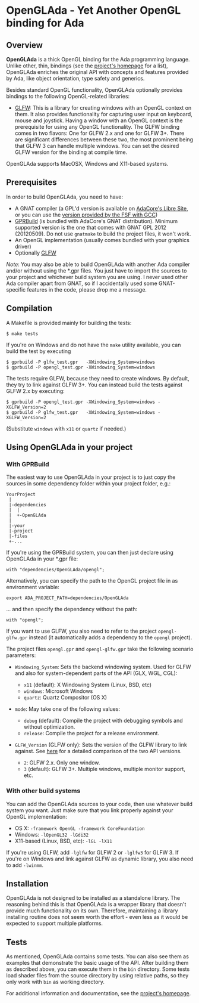 # OpenGLAda - Yet Another OpenGL binding for Ada

## Overview

**OpenGLAda** is a thick OpenGL binding for the Ada programming language.
Unlike other, thin, bindings (see the [project's homepage][4] for a list),
OpenGLAda enriches the original API with concepts and features provided by
Ada, like object orientation, type safety and generics.

Besides standard OpenGL functionality, OpenGLAda optionally provides
bindings to the following OpenGL-related libraries:

 * [GLFW][3]: This is a library for creating windows with an OpenGL context
   on them. It also provides functionality for capturing user input on
   keyboard, mouse and joystick. Having a window with an OpenGL context
   is the prerequisite for using any OpenGL functionality. The GLFW binding
   comes in two flavors: One for GLFW 2.x and one for GLFW 3+. There are
   significant differences between these two, the most prominent being that
   GLFW 3 can handle multiple windows. You can set the desired GLFW version
   for the binding at compile time.
   
OpenGLAda supports MacOSX, Windows and X11-based systems.

## Prerequisites

In order to build OpenGLAda, you need to have:

 * A GNAT compiler (a GPL'd version is available on [AdaCore's Libre Site][1],
   or you can use the [version provided by the FSF with GCC][5])
 * [GPRBuild][2] (is bundled with AdaCore's GNAT distribution). Minimum
   supported version is the one that comes with GNAT GPL 2012 (20120509). Do
   not use `gnatmake` to build the project files, it won't work.
 * An OpenGL implementation (usually comes bundled with your graphics driver)
 * Optionally [GLFW][3]

_Note_: You may also be able to build OpenGLAda with another Ada compiler and/or
without using the *.gpr files. You just have to import the sources to your
project and whichever build system you are using. I never used other Ada
compiler apart from GNAT, so if I accidentally used some GNAT-specific features
in the code, please drop me a message.

## Compilation

A Makefile is provided mainly for building the tests:

    $ make tests

If you're on Windows and do not have the `make` utility available, you can build
the test by executing

    $ gprbuild -P glfw_test.gpr   -XWindowing_System=windows
    $ gprbuild -P opengl_test.gpr -XWindowing_System=windows

The tests require GLFW, because they need to create windows. By default, they
try to link against GLFW 3+. You can instead build the tests against GLFW 2.x
by executing:

    $ gprbuild -P opengl_test.gpr -XWindowing_System=windows -XGLFW_Version=2
    $ gprbuild -P glfw_test.gpr   -XWindowing_System=windows -XGLFW_Version=2

(Substitute `windows` with `x11` or `quartz` if needed.)

## Using OpenGLAda in your project

### With GPRBuild

The easiest way to use OpenGLAda in your project is to just copy the sources
in some dependency folder within your project folder, e.g.:

    YourProject
     |
     |-dependencies
     |  |
     |  +-OpenGLAda
     |
     |-your
     |-project
     |-files
     +-...

If you're using the GPRBuild system, you can then just declare using OpenGLAda
in your *.gpr file:

    with "dependencies/OpenGLAda/opengl";

Alternatively, you can specify the path to the OpenGL project file in as
environment variable:

    export ADA_PROJECT_PATH=dependencies/OpenGLAda

... and then specify the dependency without the path:

    with "opengl";

If you want to use GLFW, you also need to refer to the project `opengl-glfw.gpr`
instead (it automatically adds a dependency to the `opengl` project).

The project files `opengl.gpr` and `opengl-glfw.gpr` take the following
scenario parameters:

 * `Windowing_System`: Sets the backend windowing system. Used for GLFW and also
                       for system-dependent parts of the API (GLX, WGL, CGL):
    
    - `x11` (default): X Windowing System (Linux, BSD, etc)
    - `windows`: Microsoft Windows
    - `quartz`: Quartz Compositor (OS X)
    
 * `mode`: May take one of the following values:
 
    - `debug` (default): Compile the project with debugging symbols and without
               optimization.
    - `release`: Compile the project for a release environment.
    
 * `GLFW_Version` (GLFW only): Sets the version of the GLFW library to link
                               against. See [here][6] for a detailed comparison
                               of the two API versions.
    
    - `2`: GLFW 2.x. Only one window.
    - `3` (default): GLFW 3+. Multiple windows, multiple monitor support, etc.

### With other build systems

You can add the OpenGLAda sources to your code, then use whatever build system
you want. Just make sure that you link properly against your OpenGL
implementation:

 * OS X: `-framework OpenGL -framework CoreFoundation`
 * Windows: `-lOpenGL32 -lGdi32`
 * X11-based (Linux, BSD, etc): `-lGL -lX11`

If you're using GLFW, add `-lglfw` for GLFW 2 or `-lglfw3` for GLFW 3. If you're
on Windows and link against GLFW as dynamic library, you also need to add
`-lwinmm`.

## Installation

OpenGLAda is not designed to be installed as a standalone library. The reasoning
behind this is that OpenGLAda is a wrapper library that doesn't provide much
functionality on its own. Therefore, maintaining a library installing routine
does not seem worth the effort - even less as it would be expected to support
multiple platforms.

## Tests

As mentioned, OpenGLAda contains some tests. You can also see them as examples
that demonstrate the basic usage of the API. After building them as described
above, you can execute them in the `bin` directory. Some tests load shader
files from the source directory by using relative paths, so they only work with
`bin` as working directory.

For additional information and documentation, see the
[project's homepage][4].

 [1]: http://libre.adacore.com/
 [2]: http://www.adacore.com/gnatpro/toolsuite/gprbuild/
 [3]: http://www.glfw.org/
 [4]: http://flyx.github.io/OpenGLAda/
 [5]: http://gcc.gnu.org/wiki/GNAT
 [6]: http://www.glfw.org/docs/3.0/moving.html
